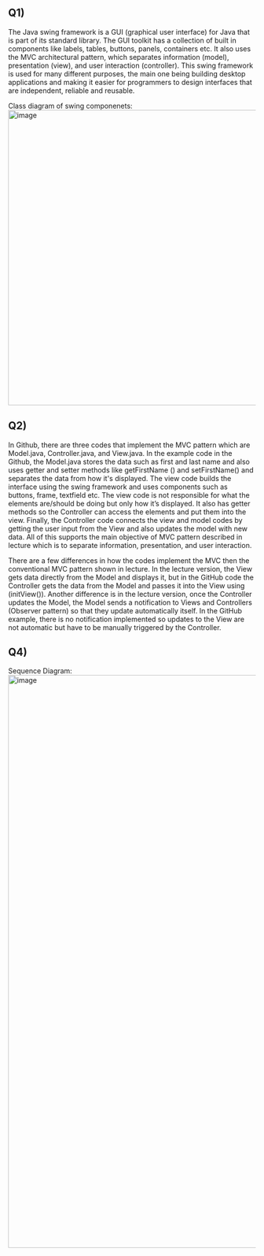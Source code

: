 

## Q1)
The Java swing framework is a GUI (graphical user interface) for Java that is part of its standard library. The GUI toolkit has a collection of built in components like labels, tables, buttons, panels, containers etc. It also uses the MVC architectural pattern, which separates information (model), presentation (view), and user interaction (controller). This swing framework is used for many different purposes, the main one being building desktop applications and making it easier for programmers to design interfaces that are independent, reliable and reusable. 

Class diagram of swing componenets: <img width="1236" height="600" alt="image" src="https://github.com/user-attachments/assets/240ac710-b0ee-4595-9a64-f971be695939" />

## Q2)
In Github, there are three codes that implement the MVC pattern which are Model.java, Controller.java, and View.java. In the example code in the Github, the Model.java stores the data such as first and last name and also uses getter and setter methods like getFirstName () and setFirstName() and separates the data from how it's displayed. The view code builds the interface using the swing framework and uses components such as buttons, frame, textfield etc. The view code is not responsible for what the elements are/should be doing but only how it’s displayed. It also has getter methods so the Controller can access the elements and put them into the view. Finally, the Controller code connects the view and model codes by getting the user input from the View and also updates the model with new data. All of this supports the main objective of MVC pattern described in lecture which is to separate information, presentation, and user interaction.

There are a few differences in how the codes implement the MVC then the conventional MVC pattern shown in lecture. In the lecture version, the View gets data directly from the Model and displays it, but in the GitHub code the Controller gets the data from the Model and passes it into the View using (initView()). Another difference is in the lecture version, once the Controller updates the Model, the Model sends a notification to Views and Controllers (Observer pattern) so that they update automatically itself. In the GitHub example, there is no notification implemented so updates to the View are not automatic but have to be manually triggered by the Controller. 

## Q4)
Sequence Diagram: <img width="1052" height="1164" alt="image" src="https://github.com/user-attachments/assets/63a6b045-4ec6-49f0-91f5-bab2ac4fcdfe" />
